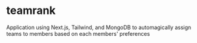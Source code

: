 # teamrank
Application using Next.js, Tailwind, and MongoDB to automagically assign teams to members based on each members' preferences 
